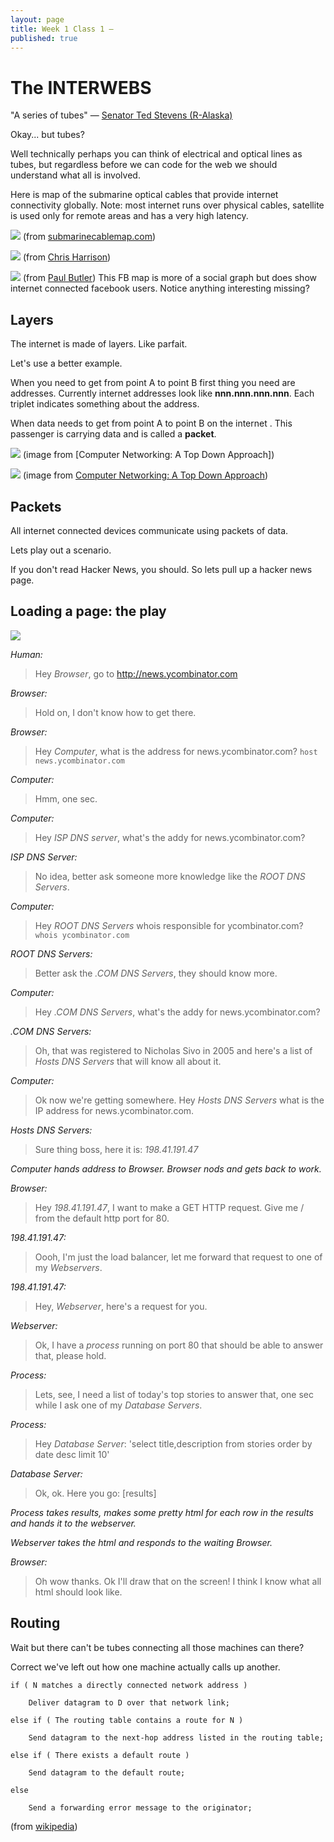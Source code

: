 ```yaml
---
layout: page
title: Week 1 Class 1 —
published: true
---
```



# The INTERWEBS #

"A series of tubes" — [Senator Ted Stevens (R-Alaska)](https://en.wikipedia.org/wiki/Series_of_tubes)

Okay... but tubes?

Well technically perhaps you can think of electrical and optical lines as tubes, but regardless before we can code for the web we should understand what all is involved.

Here is map of the submarine optical cables that provide internet connectivity globally. Note: most internet runs over physical cables, satellite is used only for remote areas and has a very high latency.

![](submarine_cables.jpg)
(from [submarinecablemap.com](http://www.submarinecablemap.com/))

![](connectivity2012.jpg)
(from [Chris Harrison](http://chrisharrison.net/index.php/Visualizations/InternetMap))

![](facebook_map.jpg)
(from [Paul Butler](https://gigaom.com/2010/12/14/facebook-draws-a-map-of-the-connected-world/))
This FB map is more of a social graph but does show internet connected facebook users. Notice anything interesting missing?




## Layers ##

The internet is made of layers. Like parfait.

Let's use a better example.

When you need to get from point A to point B first thing you need are addresses.  Currently internet addresses look like **nnn.nnn.nnn.nnn**.   Each triplet indicates something about the address.



When data needs to get from point A to point B on the internet .  This passenger is carrying data and is called a **packet**.



![](airline_packets.png)
(image from [Computer Networking: A Top Down Approach])

![](layers.jpg)
(image from [Computer Networking: A Top Down Approach](https://wps.pearsoned.com/ecs_kurose_compnetw_6/))



## Packets ##

All internet connected devices communicate using packets of data.


Lets play out a scenario.

If you don't read Hacker News, you should. So lets pull up a hacker news page.




## Loading a page: the play ##

![](internet.jpg)

_Human:_

 > Hey *Browser*, go to http://news.ycombinator.com

_Browser:_

 > Hold on, I don't know how to get there.

*Browser:*

 > Hey *Computer*,  what is the address for news.ycombinator.com?
 `host news.ycombinator.com`

*Computer:*

 > Hmm, one sec.

*Computer:*

 > Hey *ISP DNS server*, what's the addy for news.ycombinator.com?

*ISP DNS Server:*

 > No idea, better ask someone more knowledge like the *ROOT DNS Servers*.

*Computer:*

 > Hey *ROOT DNS Servers* whois responsible for ycombinator.com?
 `whois ycombinator.com`

*ROOT DNS Servers:*

 > Better ask the *.COM DNS Servers*, they should know more.

*Computer:*

 > Hey *.COM DNS Servers*, what's the addy for news.ycombinator.com?

*.COM DNS Servers:*

 > Oh, that was registered to Nicholas Sivo in 2005 and here's a list of *Hosts DNS Servers* that will know all about it.

*Computer:*

 > Ok now we're getting somewhere.
 > Hey *Hosts DNS Servers* what is the IP address for news.ycombinator.com.

*Hosts DNS Servers:*

 > Sure thing boss, here it is: *198.41.191.47*

*Computer hands address to Browser. Browser nods and gets back to work.*

*Browser:*

 > Hey *198.41.191.47*, I want to make a GET HTTP request. Give me / from the default http port for 80.

*198.41.191.47:*

 > Oooh, I'm just the load balancer, let me forward that request to one of my *Webservers*.

*198.41.191.47:*

 > Hey, *Webserver*, here's a request for you.

*Webserver:*

 > Ok, I have a *process* running on port 80 that should be able to answer that, please hold.

*Process:*

 > Lets, see, I need a list of today's top stories to answer that, one sec while I ask one of my *Database Servers*.

*Process:*

 > Hey *Database Server*: 'select title,description from stories order by date desc limit 10'    

*Database Server:*

 > Ok, ok.  Here you go: [results]

*Process takes results,  makes some pretty html for each row in the results and hands it to the webserver.*

*Webserver takes the html and responds to the waiting Browser.*

*Browser:*

 > Oh wow thanks. Ok I'll draw that on the screen! I think I know what all html should look like.


## Routing ##

Wait but there can't be tubes connecting all those machines can there?

Correct we've left out how one machine actually calls up another.










```
if ( N matches a directly connected network address )

    Deliver datagram to D over that network link;

else if ( The routing table contains a route for N )

    Send datagram to the next-hop address listed in the routing table;

else if ( There exists a default route )

    Send datagram to the default route;

else

    Send a forwarding error message to the originator;
```
(from [wikipedia](https://en.wikipedia.org/wiki/IP_forwarding))
